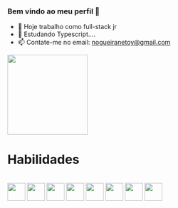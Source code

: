 ### Bem vindo ao meu perfil 👋


- 🔭 Hoje trabalho como full-stack jr
- 🌱 Estudando Typescript....
- 📫 Contate-me no email: nogueiranetoy@gmail.com
 
<div>
  <img height="180em" src="https://github-readme-stats.vercel.app/api?username=yuresilva&show_icons=true&theme=dark&include_all_commits=true&count_private=true" />
 </div>
 
 # Habilidades 
  <div style="display:inline_block"><br>
  <img  align="center" height="40" width="40" src="https://cdn.jsdelivr.net/gh/devicons/devicon/icons/react/react-original.svg" />
  <img  align="center" height="40" width="40" src="https://cdn.jsdelivr.net/gh/devicons/devicon/icons/nodejs/nodejs-original.svg" />
  <img  align="center" height="40" width="40" src="https://cdn.jsdelivr.net/gh/devicons/devicon/icons/typescript/typescript-original.svg" />
  <img align="center" height="40" width="40" src="https://cdn.jsdelivr.net/gh/devicons/devicon/icons/javascript/javascript-original.svg" />
  <img align="center" height="40" width="40" src="https://cdn.jsdelivr.net/gh/devicons/devicon/icons/vuejs/vuejs-original.svg" />
  <img align="center" height="40" width="40" src="https://cdn.jsdelivr.net/gh/devicons/devicon/icons/docker/docker-original.svg" />
  <img align="center" height="40" width="40" src="https://cdn.jsdelivr.net/gh/devicons/devicon/icons/mysql/mysql-original.svg" />
  <img align="center" height="40" width="40" src="https://cdn.jsdelivr.net/gh/devicons/devicon/icons/mongodb/mongodb-original.svg" />
    </div>
     
</div>
